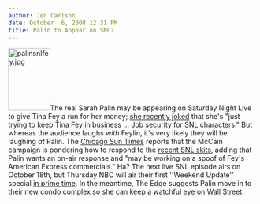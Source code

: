 ```yaml
---
author: Jen Carlson
date: October  6, 2008 12:31 PM
title: Palin to Appear on SNL?
---
```


<p><img alt="palinsnlfey.jpg" src="https://web.archive.org/web/20110611055509im_/http://gothamist.com/attachments/arts_jen/palinsnlfey.jpg" width="85" height="127" class="right">The real Sarah Palin may be appearing on Saturday Night Live to give Tina Fey a run for her money; <a href="https://web.archive.org/web/20110611055509/http://www.boston.com/news/politics/politicalintelligence/2008/10/palin_jokes_abo.html">she recently joked</a> that she&apos;s &quot;just trying to keep Tina Fey in business ... Job security for SNL characters.&quot; But whereas the audience laughs <em>with</em> Feylin, it&apos;s very likely they will be laughing <em>at</em> Palin. The <a href="https://web.archive.org/web/20110611055509/http://www.suntimes.com/entertainment/zwecker/1203739,CST-FTR-fey05.article">Chicago Sun Times</a> reports that the McCain campaign is pondering how to respond to the <a href="https://web.archive.org/web/20110611055509/http://gothamist.com/2008/09/28/snl_4.php">recent SNL skits</a>, adding that Palin wants an on-air response and &quot;may be working on a spoof of Fey&apos;s American Express commercials.&quot; Ha? The next live SNL episode airs on October 18th, but Thursday NBC will air their first &apos;&apos;Weekend Update&apos;&apos; special <a href="https://web.archive.org/web/20110611055509/http://media.www.dailytrojan.com/media/storage/paper679/news/2008/10/06/Lifestyle/weekend.Update.Comes.To.Prime.Time-3470749.shtml">in prime time</a>. In the meantime, The Edge suggests Palin move in to their new condo complex so she can keep <a href="https://web.archive.org/web/20110611055509/http://www.brooklynpaper.com/stories/31/40/31_40_bm_palin_mockery.html">a watchful eye on Wall Street</a>.</p>